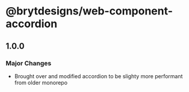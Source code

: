 # @brytdesigns/web-component-accordion

## 1.0.0

### Major Changes

- Brought over and modified accordion to be slighty more performant from older monorepo
